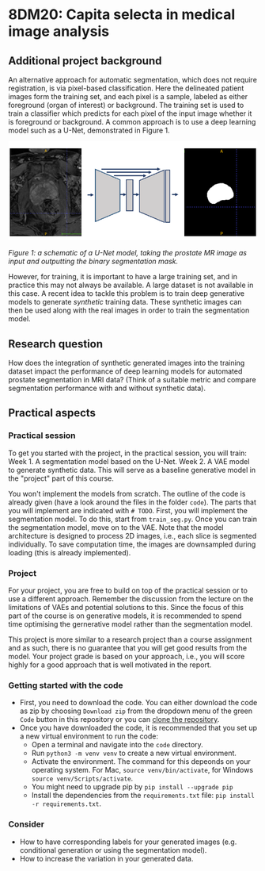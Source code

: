 # 8DM20: Capita selecta in medical image analysis

## Additional project background

An alternative approach for automatic segmentation, which does not require registration, is via pixel-based classification. Here the delineated patient images form the training set, and each pixel is a sample, labeled as either foreground (organ of interest) or background. 
The training set is used to train a classifier which predicts for each pixel of the input image whether it is foreground or background. A common approach is to use a deep learning model such as a U-Net, demonstrated in Figure 1.

![figure 1](segment.png "Title")

*Figure 1: a schematic of a U-Net model, taking the prostate MR image as input and outputting the binary segmentation mask.*

However, for training, it is important to have a large training set, and in practice this may not always be available. A large dataset is not available in this case. A recent idea to tackle this problem is to train deep generative models to generate _synthetic_ training data. These synthetic images can then be used along with the real images in order to train the segmentation model.

## Research question

How does the integration of synthetic generated images into the training dataset impact the performance of deep learning models for automated prostate segmentation in MRI data? (Think of a suitable metric and compare segmentation performance with and without synthetic data).

## Practical aspects

### Practical session

To get you started with the project, in the practical session, you will train: 
Week 1. A segmentation model based on the U-Net.
Week 2. A VAE model to generate synthetic data. This will serve as a baseline generative model in the "project" part of this course. 

<!-- The practical session will introduce a segmentation model based on the U-Net and a baseline VAE implementation. -->
You won't implement the models from scratch. The outline of the code is already given (have a look around the files in the folder `code`). The parts that you will implement are indicated with `# TODO`. 
First, you will implement the segmentation model. To do this, start from `train_seg.py`. Once you can  train the segmentation model, move on to the VAE.
Note that the model architecture is designed to process 2D images, i.e., each slice is segmented individually. To save computation time, the images are downsampled during loading (this is already implemented).  

### Project

For your project, you are free to build on top of the practical session or to use a different approach. Remember the discussion from the lecture on the limitations of VAEs and potential solutions to this. Since the focus of this part of the course is on generative models, it is recommended to spend time optimising the gernerative model rather than the segmentation model.

This project is more similar to a research project than a course assignment and as such, there is no guarantee that you will get good results from the model. Your project grade is based on your approach, i.e., you will score highly for a good approach that is well motivated in the report. 

### Getting started with the code

- First, you need to download the code. You can either download the code as zip by choosing `Download zip` from the dropdown menu of the green `Code` button in this repository or you can [clone the repository](https://docs.github.com/en/repositories/creating-and-managing-repositories/cloning-a-repository).
- Once you have downloaded the code, it is recommended that you set up a new virtual environment to run the code:
  - Open a terminal and navigate into the `code` directory.
  - Run `python3 -m venv venv` to create a new virtual environment.
  - Activate the environment. The command for this depeonds on your operating system. For Mac, `source venv/bin/activate`, for Windows `source venv/Scripts/activate`.
  - You might need to upgrade pip by `pip install --upgrade pip`
  - Install the dependencies from the `requirements.txt` file: `pip install -r requirements.txt`.
  
  
### Consider
- How to have corresponding labels for your generated images (e.g. conditional generation or using the segmentation model).
- How to increase the variation in your generated data.




